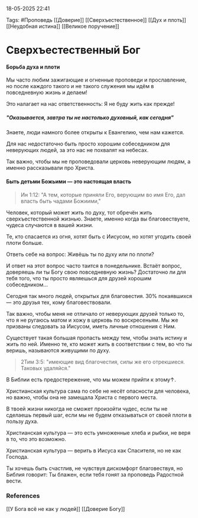 18-05-2025 22:41

Tags: #Проповедь
[[Доверие]]
[[Сверхъестественное]]
[[Дух и плоть]]
[[Неудобная истина]]
[[Великое поручение]]
# Сверхъестественный Бог
#### Борьба духа и плоти

Мы часто любим зажигающие и огненные проповеди и прославление, но после каждого такого и не такого служения мы идём в повседневную жизнь и делаем!

Это налагает на нас ответственность: Я не буду жить как прежде!

##### "Оказывается, завтра ты не настолько духовный, как сегодня"

Знаете, люди намного более открыты к Евангелию, чем нам кажется.

Для нас недостаточно быть просто хорошим собеседником для неверующих людей, за это нас не похвалят на небесах.

Так важно, чтобы мы не проповедовали церковь неверующим людям, а именно рассказывали про Христа.

#### Быть детьми Божьими — это настоящая власть

> Ин 1:12: "А тем, которые приняли Его, верующим во имя Его, дал власть быть чадами Божиими,"

Человек, который может жить по духу, тот обречён жить сверхъестественной жизнью. Знаете, именно когда вы благовествуете, чудеса случаются в вашей жизни.

Те, кто спасается из огня, хотят быть с Иисусом, но хотят угодить своей плоти больше.

Ответь себе на вопрос: Живёшь ты по духу или по плоти?

И ответ на этот вопрос часто таится в понедельнике. Встаёт вопрос, доверяешь ли ты Богу свою повседневную жизнь? Достаточно ли для тебя того, что ты просто являешься для друзей хорошим собеседником...

Сегодня так много людей, открытых для благовестия. 30% покаявшихся — это друзья тех, кому благовествовали.

Так важно, чтобы меня не отличало от неверующих друзей только то, что я не ругаюсь матом и хожу в церковь по воскресеньям. Мы же призваны следовать за Иисусом, иметь личные отношения с Ним.

Существует такая большая пропасть между тем, чтобы знать истину и жить по ней. Именно те, кто может жить в соответствии с тем, во что ты веришь, называются живущими по духу.

> 2Тим 3:5: "имеющие вид благочестия, силы же его отрекшиеся. Таковых удаляйся."

В Библии есть предостережение, что мы можем прийти к этому↑.

Христианская культура сама по себе не несёт опасности для человека, но важно, чтобы она не замещала Христа с первого места.

В твоей жизни никогда не сможет произойти чудес, если ты не сделаешь первый шаг, если мы не будем отказываться от своей плоти в пользу духа.

Христианская культура — это есть умноженные хлеба и рыбки, не веря в то, что это возможно.

Христианская культура — верить в Иисуса как Спасителя, но не как Господа.

Ты хочешь быть счастлив, не чувствуя дискомфорт благовествуя, но Библия говорит: Ты блажен, если тебя гонят за проповедь Радостной вести.

### References
[[У Бога всё не как у людей]]
[[Доверие Богу]]